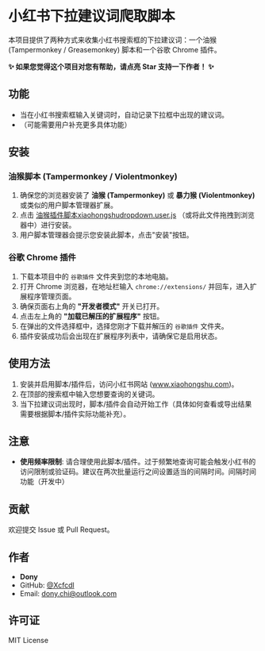 # 小红书下拉建议词爬取脚本

本项目提供了两种方式来收集小红书搜索框的下拉建议词：一个油猴 (Tampermonkey / Greasemonkey) 脚本和一个谷歌 Chrome 插件。

**✨ 如果您觉得这个项目对您有帮助，请点亮 Star 支持一下作者！ ✨**

## 功能

- 当在小红书搜索框输入关键词时，自动记录下拉框中出现的建议词。
- （可能需要用户补充更多具体功能）

## 安装

### 油猴脚本 (Tampermonkey / Violentmonkey)

1. 确保您的浏览器安装了 **油猴 (Tampermonkey)** 或 **暴力猴 (Violentmonkey)** 或类似的用户脚本管理器扩展。
2. 点击 [油猴插件脚本xiaohongshudropdown.user.js](油猴插件脚本xiaohongshudropdown.user.js) （或将此文件拖拽到浏览器中）进行安装。
3. 用户脚本管理器会提示您安装此脚本，点击"安装"按钮。

### 谷歌 Chrome 插件

1. 下载本项目中的 `谷歌插件` 文件夹到您的本地电脑。
2. 打开 Chrome 浏览器，在地址栏输入 `chrome://extensions/` 并回车，进入扩展程序管理页面。
3. 确保页面右上角的 **"开发者模式"** 开关已打开。
4. 点击左上角的 **"加载已解压的扩展程序"** 按钮。
5. 在弹出的文件选择框中，选择您刚才下载并解压的 `谷歌插件` 文件夹。
6. 插件安装成功后会出现在扩展程序列表中，请确保它是启用状态。

## 使用方法

1. 安装并启用脚本/插件后，访问小红书网站 (www.xiaohongshu.com)。
2. 在顶部的搜索框中输入您想要查询的关键词。
3. 当下拉建议词出现时，脚本/插件会自动开始工作（具体如何查看或导出结果需要根据脚本/插件实际功能补充）。

## 注意

- **使用频率限制**: 请合理使用此脚本/插件。过于频繁地查询可能会触发小红书的访问限制或验证码。建议在两次批量运行之间设置适当的间隔时间。间隔时间功能（开发中）

## 贡献

欢迎提交 Issue 或 Pull Request。

## 作者

- **Dony**
- GitHub: [@Xcfcdl](https://github.com/Xcfcdl)
- Email: dony.chi@outlook.com

## 许可证

MIT License
